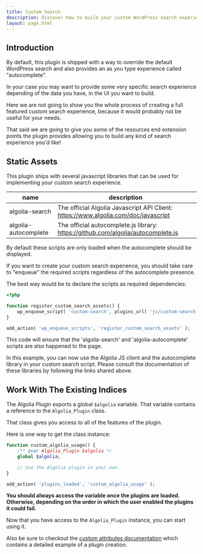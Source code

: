 ```yaml
---
title: Custom Search
description: Discover how to build your custom WordPress search experience with the Algolia plugin.
layout: page.html
---
```

## Introduction

By default, this plugin is shipped with a way to override the default WordPress search and also provides an as you type experience called "autocomplete".

In your case you may want to provide some very specific search experience depending of the data you have, in the UI you want to build.

Here we are not going to show you the whole process of creating a full featured custom search experience, because it would probably not be useful for your needs.

That said we are going to give you some of the resources end extension points the plugin provides allowing you to build any kind of search experience you'd like!

## Static Assets

This plugin ships with several javascript libraries that can be used for implementing your custom search experience.

|name|description
|-|-
|algolia-search|The official Algolia Javascript API Client: https://www.algolia.com/doc/javascript
|algolia-autocomplete|The official autocomplete.js library: https://github.com/algolia/autocomplete.js

By default these scripts are only loaded when the autocomplete should be displayed.

If you want to create your custom search experience, you should take care to "enqueue" the required scripts regardless of the autocomplete presence.

The best way would be to declare the scripts as required dependencies:

```php
<?php

function register_custom_search_assets() {
	wp_enqueue_script( 'custom-search', plugins_url( 'js/custom-search.js', dirname(__FILE__) ), array( 'algolia-search', 'algolia-autocomplete' ) );
}

add_action( 'wp_enqueue_scripts', 'register_custom_search_assets' );
```
This code will ensure that the 'algolia-search' and 'algolia-autocomplete' scripts are also happened to the page.

In this example, you can now use the Algolia JS client and the autocomplete library in your custom search script.
Please consult the documentation of these libraries by following the links shared above.

## Work With The Existing Indices

The Algolia Plugin exports a global `$algolia` variable. That variable contains a reference to the `Algolia_Plugin` class.

That class gives you access to all of the features of the plugin.

Here is one way to get the class instance:

```php
function custom_algolia_usage() {
	/** @var Algolia_Plugin $algolia */
	global $algolia;

	// Use the Algolia plugin in your own.
}

add_action( 'plugins_loaded', 'custom_algolia_usage' );
```

**You should always access the variable once the plugins are loaded. Otherwise, depending on the order in which the user enabled the plugins it could fail.**

Now that you have access to the `Algolia_Plugin` instance, you can start using it.

Also be sure to checkout the [custom attributes documentation](custom-attributes.html) which contains a detailed example of a plugin creation.


